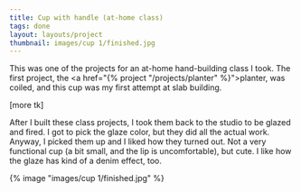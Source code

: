 ```yaml
---
title: Cup with handle (at-home class)
tags: done
layout: layouts/project
thumbnail: images/cup 1/finished.jpg
---
```


This was one of the projects for an at-home hand-building class I took. The
first project, the <a href="{% project "/projects/planter" %}">planter</a>, was
coiled, and this cup was my first attempt at slab building.

[more tk]

After I built these class projects, I took them back to the studio to be glazed
and fired. I got to pick the glaze color, but they did all the actual work.
Anyway, I picked them up and I liked how they turned out. Not a very functional
cup (a bit small, and the lip is uncomfortable), but cute. I like how the glaze
has kind of a denim effect, too.

{% image "images/cup 1/finished.jpg" %}
